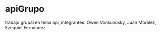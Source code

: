 # apiGrupo
trabajo grupal en tema api, integrantes: Owen Vonkunosky, Juan Moralez, Ezequiel Fernández.
